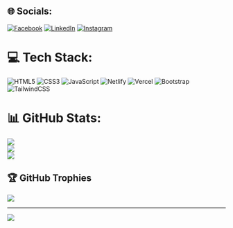 ## 🌐 Socials:
[![Facebook](https://img.shields.io/badge/Facebook-%231877F2.svg?logo=Facebook&logoColor=white)](https://facebook.com/https://www.facebook.com/gaurav.sangewar.3) 
[![LinkedIn](https://img.shields.io/badge/LinkedIn-%230077B5.svg?logo=linkedin&logoColor=white)](https://linkedin.com/in/https://www.linkedin.com/in/g-sangewar27/)
[![Instagram](https://img.shields.io/badge/Instagram-%230077B5.svg?logo=instagram&logoColor=white)](https://www.instagram.com/its_gauravsangewar/?igshid=NmQ2ZmYxZjA%3D)

# 💻 Tech Stack:
![HTML5](https://img.shields.io/badge/html5-%23E34F26.svg?style=for-the-badge&logo=html5&logoColor=white) ![CSS3](https://img.shields.io/badge/css3-%231572B6.svg?style=for-the-badge&logo=css3&logoColor=white) ![JavaScript](https://img.shields.io/badge/javascript-%23323330.svg?style=for-the-badge&logo=javascript&logoColor=%23F7DF1E) ![Netlify](https://img.shields.io/badge/netlify-%23000000.svg?style=for-the-badge&logo=netlify&logoColor=#00C7B7) ![Vercel](https://img.shields.io/badge/vercel-%23000000.svg?style=for-the-badge&logo=vercel&logoColor=white) ![Bootstrap](https://img.shields.io/badge/bootstrap-%23563D7C.svg?style=for-the-badge&logo=bootstrap&logoColor=white) ![TailwindCSS](https://img.shields.io/badge/tailwindcss-%2338B2AC.svg?style=for-the-badge&logo=tailwind-css&logoColor=white)
# 📊 GitHub Stats:
![](https://github-readme-stats.vercel.app/api?username=techrider27&theme=react&hide_border=false&include_all_commits=false&count_private=false)<br/>
![](https://github-readme-streak-stats.herokuapp.com/?user=techrider27&theme=react&hide_border=false)<br/>
![](https://github-readme-stats.vercel.app/api/top-langs/?username=techrider27&theme=react&hide_border=false&include_all_commits=false&count_private=false&layout=compact)

## 🏆 GitHub Trophies
![](https://github-profile-trophy.vercel.app/?username=techrider27&theme=onedark&no-frame=false&no-bg=true&margin-w=4)

---
[![](https://visitcount.itsvg.in/api?id=techrider27&icon=0&color=4)](https://visitcount.itsvg.in)

<!-- Proudly created with GPRM ( https://gprm.itsvg.in ) -->
